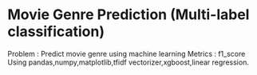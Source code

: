 # Movie Genre Prediction (Multi-label classification)

 Problem : Predict movie genre using machine learning
 Metrics : f1_score
 Using pandas,numpy,matplotlib,tfidf vectorizer,xgboost,linear regression.
